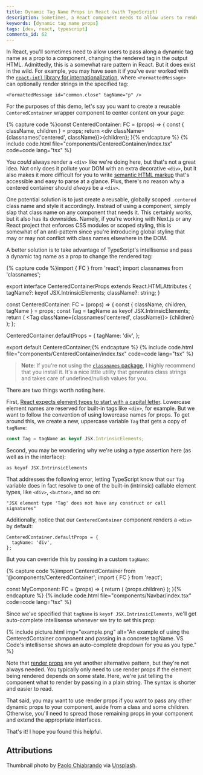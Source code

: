 ```yaml
---
title: Dynamic Tag Name Props in React (with TypeScript)
description: Sometimes, a React component needs to allow users to render a custom tag. Here's how you can pass dynamic tag names as props.
keywords: [dynamic tag name props]
tags: [dev, react, typescript]
comments_id: 62
---
```


In React, you'll sometimes need to allow users to pass along a dynamic tag name as a prop to a component, changing the rendered tag in the output HTML. Admittedly, this is a somewhat rare pattern in React. But it does exist in the wild. For example, you may have seen it if you've ever worked with the [`react-intl` library for internationalization](https://formatjs.io/docs/react-intl/components/#formattedmessage), where `<FormattedMessage>` can optionally render strings in the specified tag:

```tsx
<FormattedMessage id="common.close" tagName="p" />
```

For the purposes of this demo, let's say you want to create a reusable `CenteredContainer` wrapper component to center content on your page:

{% capture code %}const CenteredContainer: FC = (props) => {
  const { className, children } = props;
  return <div className={classnames('centered', className)}>{children}</div>;
}{% endcapture %}
{% include code.html file="components/CenteredContainer/index.tsx" code=code lang="tsx" %}

You *could* always render a `<div>` like we're doing here, but that's not a great idea. Not only does it pollute your DOM with an extra decorative `<div>`, but it also makes it more difficult for you to write [semantic HTML markup](/blog/dev/semantic-html-accessibility/) that's accessible and easy to parse at a glance. Plus, there's no reason why a centered container should *always* be a `<div>`.

One potential solution is to just create a reusable, globally scoped `.centered` class name and style it accordingly. Instead of using a component, simply slap that class name on any component that needs it. This certainly works, but it also has its downsides. Namely, if you're working with Next.js or any React project that enforces CSS modules or scoped styling, this is somewhat of an anti-pattern since you're introducing global styling that may or may not conflict with class names elsewhere in the DOM.

A better solution is to take advantage of TypeScript's intellisense and pass a dynamic tag name as a prop to change the rendered tag:

{% capture code %}import { FC } from 'react';
import classnames from 'classnames';

export interface CenteredContainerProps
  extends React.HTMLAttributes<HTMLOrSVGElement> {
  tagName?: keyof JSX.IntrinsicElements;
  className?: string;
}

const CenteredContainer: FC<CenteredContainerProps> = (props) => {
  const { className, children, tagName } = props;
  const Tag = tagName as keyof JSX.IntrinsicElements;
  return (
    <Tag className={classnames('centered', className)}>
      {children}
    </Tag>
  );
};

CenteredContainer.defaultProps = {
  tagName: 'div',
};

export default CenteredContainer;{% endcapture %}
{% include code.html file="components/CenteredContainer/index.tsx" code=code lang="tsx" %}

> **Note**: If you're not using the [`classnames` package](https://www.npmjs.com/package/classnames), I highly recommend that you install it. It's a nice little utility that generates class strings and takes care of undefined/nullish values for you.

There are two things worth noting here.

First, [React expects element types to start with a capital letter](https://reactjs.org/docs/jsx-in-depth.html#user-defined-components-must-be-capitalized). Lowercase element names are reserved for built-in tags like `<div>`, for example. But we want to follow the convention of using lowercase names for props. To get around this, we create a new, uppercase variable `Tag` that gets a copy of `tagName`:

```typescript
const Tag = tagName as keyof JSX.IntrinsicElements;
```

Second, you may be wondering why we're using a type assertion here (as well as in the interface):

```tsx
as keyof JSX.IntrinsicElements
```

That addresses the following error, letting TypeScript know that our `Tag` variable does in fact resolve to one of the built-in (intrinsic) callable element types, like `<div>`, `<button>`, and so on:

```
"JSX element type 'Tag' does not have any construct or call signatures"
```

Additionally, notice that our `CenteredContainer` component renders a `<div>` by default:

```tsx
CenteredContainer.defaultProps = {
  tagName: 'div',
};
```

But you can override this by passing in a custom `tagName`:

{% capture code %}import CenteredContainer from '@components/CenteredContainer';
import { FC } from 'react';

const MyComponent: FC = (props) => {
  return (<CenteredContainer tagName="nav">
    {props.children}
  </CenteredContainer>);
}{% endcapture %}
{% include code.html file="components/Navbar/index.tsx" code=code lang="tsx" %}

Since we've specified that `tagName` is `keyof JSX.IntrinsicElements`, we'll get auto-complete intellisense whenever we try to set this prop:

{% include picture.html img="example.png" alt="An example of using the CenteredContainer component and passing in a concrete tagName. VS Code's intellisense shows an auto-complete dropdown for you as you type." %}

Note that [render props](https://reactjs.org/docs/render-props.html) are yet another alternative pattern, but they're not always needed. You typically only need to use render props if the element being rendered depends on some state. Here, we're just telling the component what to render by passing in a plain string. The syntax is shorter and easier to read.

That said, you may want to use render props if you want to pass any other dynamic props to your component, aside from a class and some children. Otherwise, you'll need to spread those remaining props in your component and extend the appropriate interfaces.

That's it! I hope you found this helpful.

## Attributions

Thumbnail photo by [Paolo Chiabrando](https://unsplash.com/@chiabra) via [Unsplash](https://unsplash.com/photos/do7VUvKBOsg).
